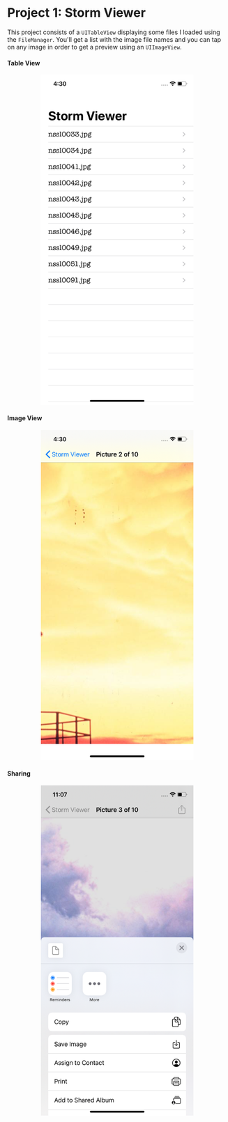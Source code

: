 # Project 1: Storm Viewer
This project consists of a `UITableView` displaying some files I loaded using the `FileManager`. You'll get a list
with the image file names and you can tap on any image in order to get a preview using an `UIImageView`.

#### Table View
<p align="center">
  <img width="350" src="https://github.com/jcbages/100DaysOfSwift/blob/master/Project1/screenshots/screenshot1.png">
</p>

#### Image View
<p align="center">
  <img width="350" src="https://github.com/jcbages/100DaysOfSwift/blob/master/Project1/screenshots/screenshot2.png">
</p>

#### Sharing
<p align="center">
  <img width="350" src="https://github.com/jcbages/100DaysOfSwift/blob/master/Project1/screenshots/screenshot3.png">
</p>

